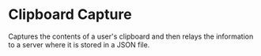 # Clipboard Capture

Captures the contents of a user's clipboard and then relays the information to a server where it is stored in a JSON file.






